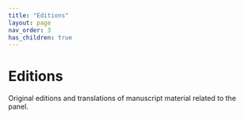 ```yaml
---
title: "Editions"
layout: page
nav_order: 3
has_children: true
---
```


# Editions

Original editions and translations of manuscript material related to the panel.